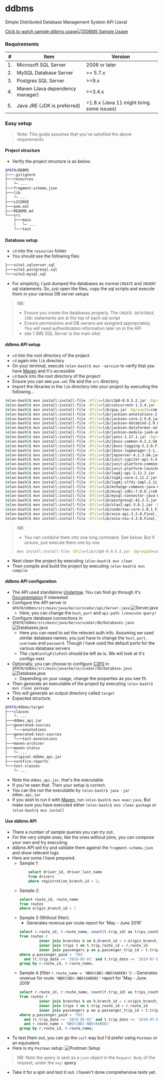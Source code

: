 # ddbms
Simple Distributed Database Management System API (Java)

[Click to watch sample ddbms usage![DDBMS Sample Usage](https://img.youtube.com/vi/42SOyMNJ68I/maxresdefault.jpg)](https://youtu.be/42SOyMNJ68I)

### Requirements
| # | Item | Version|
|-----|------------|-------|
|1. | Microsoft SQL Server | 2008 or later |
|2. | MySQL Database Server | \>= 5.7.x |
|3. | Postgres SQL Server | \>=9.x |
|4. | Maven (Java dependency manager) | \>=3.4.x |
|5. | Java JRE (JDK is preferred) | =1.8.x (Java 11 might bring some issues) |

### Easy setup
>Note: This guide assumes that you've satisfied the above requirements

#### Project structure
- Verify the project structure is as below:
```bash
$PATH/DDBMS
├───.gitignore
├───resources
│   └─ ...
├───fragment-schema.json
├───lib
│   └─ ...
├───LICENSE
├───pom.xml
├───README.md
└───src
    ├───main
    │   └─ ...      
    └───test
```
#### Database setup
- `cd` into the `resources` folder 
- You should see the following files
```bash
├───site1.sqlserver.sql
├───site2.postgresql.sql
└───site3.mysql.sql
```
- For simplicity, I just dumped the databases as normal `CREATE` and `INSERT` sql statements. So, just open the files, 
copy the sql scripts and execute them in your various DB server setups
>NB: 
> - Ensure you create the databases properly. The `CREATE DATATBASE [DB]` statements are at the top of each sql script
> - Ensure permissions and DB owners are assigned appropriately. You will need authentication information later on in the API
> - site 1 (MS SQL Server is the main site)

#### ddbms API setup
- `cd` into the root directory of the project.
- `cd` again into `lib` directory
- On your terminal, execute `(elon-bash)$ mvn -version` to verify that you have [Maven](https://maven.apache.org/) and it's accessible
- `cd` back into the root directory of the project
- Ensure you can see `pom.xml` file and the `src` directory
- Import the libraries in the `lib` directory into your project by executing the following...
```bash
(elon-bash)$ mvn install:install-file -Dfile=lib/c3p0-0.9.5.2.jar -DgroupId=com.c3p0 -DartifactId=c3p0 -Dversion=0.0.LOCAL -Dpackaging=jar
(elon-bash)$ mvn install:install-file -Dfile=lib/concurrent-1.3.4.jar -DgroupId=com.concurrent -DartifactId=concurrent -Dversion=0.0.LOCAL -Dpackaging=jar
(elon-bash)$ mvn install:install-file -Dfile=lib/gsp.jar -DgroupId=com.gsp -DartifactId=gsp -Dversion=0.0.LOCAL -Dpackaging=jar
(elon-bash)$ mvn install:install-file -Dfile=lib/jackson-annotations-2.9.8.jar -DgroupId=com.jackson-annotations -DartifactId=jackson-annotations -Dversion=0.0.LOCAL -Dpackaging=jar
(elon-bash)$ mvn install:install-file -Dfile=lib/jackson-core-2.9.8.jar -DgroupId=com.jackson-core -DartifactId=jackson-core -Dversion=0.0.LOCAL -Dpackaging=jar
(elon-bash)$ mvn install:install-file -Dfile=lib/jackson-databind-2.9.8.jar -DgroupId=com.jackson-databind -DartifactId=jackson-databind -Dversion=0.0.LOCAL -Dpackaging=jar
(elon-bash)$ mvn install:install-file -Dfile=lib/jackson-dataformat-xml-2.9.8.jar -DgroupId=com.jackson-dataformat -DartifactId=jackson-dataformat -Dversion=0.0.LOCAL -Dpackaging=jar
(elon-bash)$ mvn install:install-file -Dfile=lib/jackson-module-jaxb-annotations-2.9.8.jar -DgroupId=com.jackson-module -DartifactId=jackson-module -Dversion=0.0.LOCAL -Dpackaging=jar
(elon-bash)$ mvn install:install-file -Dfile=lib/jansi-1.17.1.jar -DgroupId=com.jansi -DartifactId=jansi -Dversion=0.0.LOCAL -Dpackaging=jar
(elon-bash)$ mvn install:install-file -Dfile=lib/jboss-common-4.2.2.GA.jar -DgroupId=com.jboss-common -DartifactId=jboss-common -Dversion=0.0.LOCAL -Dpackaging=jar
(elon-bash)$ mvn install:install-file -Dfile=lib/jboss-logging-3.3.0.Final.jar -DgroupId=com.jboss-logging -DartifactId=jboss-logging -Dversion=0.0.LOCAL -Dpackaging=jar
(elon-bash)$ mvn install:install-file -Dfile=lib/jboss-logmanager-2.1.10.Final.jar -DgroupId=com.jboss-logmanager -DartifactId=jboss-logmanager -Dversion=0.0.LOCAL -Dpackaging=jar
(elon-bash)$ mvn install:install-file -Dfile=lib/jnpserver-4.2.3.GA.jar -DgroupId=com.jnpserver -DartifactId=jnpserver -Dversion=0.0.LOCAL -Dpackaging=jar
(elon-bash)$ mvn install:install-file -Dfile=lib/junit-jupiter-api-5.4.2.jar -DgroupId=com.junit-jupiter -DartifactId=junit-jupiter -Dversion=0.0.LOCAL -Dpackaging=jar
(elon-bash)$ mvn install:install-file -Dfile=lib/junit-platform-commons-1.5.0-M1.jar -DgroupId=com.junit-platform-commons -DartifactId=junit-platform-commons -Dversion=0.0.LOCAL -Dpackaging=jar
(elon-bash)$ mvn install:install-file -Dfile=lib/junit-platform-launcher-1.4.2.jar -DgroupId=com.junit-platform-launcher -DartifactId=junit-platform-launcher -Dversion=0.0.LOCAL -Dpackaging=jar
(elon-bash)$ mvn install:install-file -Dfile=lib/log4j-api-2.11.2.jar -DgroupId=com.log4j-api -DartifactId=log4j-api -Dversion=0.0.LOCAL -Dpackaging=jar
(elon-bash)$ mvn install:install-file -Dfile=lib/log4j-core-2.11.2.jar -DgroupId=com.log4j-core -DartifactId=log4j-core -Dversion=0.0.LOCAL -Dpackaging=jar
(elon-bash)$ mvn install:install-file -Dfile=lib/log4j-slf4j-impl-2.11.2.jar -DgroupId=com.log4j-slf4j -DartifactId=log4j-slf4j -Dversion=0.0.LOCAL -Dpackaging=jar
(elon-bash)$ mvn install:install-file -Dfile=lib/mchange-commons-java-0.2.11.jar -DgroupId=com.mchange-commons -DartifactId=mchange-commons -Dversion=0.0.LOCAL -Dpackaging=jar
(elon-bash)$ mvn install:install-file -Dfile=lib/mssql-jdbc-7.0.0.jre8.jar -DgroupId=com.mssql-jdbc -DartifactId=mssql-jdbc -Dversion=0.0.LOCAL -Dpackaging=jar
(elon-bash)$ mvn install:install-file -Dfile=lib/mysql-connector-java-8.0.15.jar -DgroupId=com.mysql-connector -DartifactId=mysql-connector -Dversion=0.0.LOCAL -Dpackaging=jar
(elon-bash)$ mvn install:install-file -Dfile=lib/postgresql-42.2.5.jar -DgroupId=com.postgresql -DartifactId=postgresql -Dversion=0.0.LOCAL -Dpackaging=jar
(elon-bash)$ mvn install:install-file -Dfile=lib/stax2-api-3.0.1.jar -DgroupId=com.stax2-api -DartifactId=stax2-api -Dversion=0.0.LOCAL -Dpackaging=jar
(elon-bash)$ mvn install:install-file -Dfile=lib/undertow-core-2.0.1.Final.jar -DgroupId=com.undertow-core -DartifactId=undertow-core -Dversion=0.0.LOCAL -Dpackaging=jar
(elon-bash)$ mvn install:install-file -Dfile=lib/xnio-api-3.3.8.Final.jar -DgroupId=com.xnio-api -DartifactId=xnio-api -Dversion=0.0.LOCAL -Dpackaging=jar
(elon-bash)$ mvn install:install-file -Dfile=lib/xnio-nio-3.3.8.Final.jar -DgroupId=com.xnio-nio -DartifactId=xnio-nio -Dversion=0.0.LOCAL -Dpackaging=jar
```
>NB:
> - You can combine them into one long command. See below. But if unsure, just execute them one by one
> ```bash
> mvn install:install-file -Dfile=lib/c3p0-0.9.5.2.jar -DgroupId=com.c3p0 -DartifactId=c3p0 -Dversion=0.0.LOCAL -Dpackaging=jar && mvn install:install-file -Dfile=lib/concurrent-1.3.4.jar -DgroupId=com.concurrent -DartifactId=concurrent -Dversion=0.0.LOCAL -Dpackaging=jar && mvn install:install-file -Dfile=lib/gsp.jar -DgroupId=com.gsp -DartifactId=gsp -Dversion=0.0.LOCAL -Dpackaging=jar && mvn install:install-file -Dfile=lib/jackson-annotations-2.9.8.jar -DgroupId=com.jackson-annotations -DartifactId=jackson-annotations -Dversion=0.0.LOCAL -Dpackaging=jar && mvn install:install-file -Dfile=lib/jackson-core-2.9.8.jar -DgroupId=com.jackson-core -DartifactId=jackson-core -Dversion=0.0.LOCAL -Dpackaging=jar && mvn install:install-file -Dfile=lib/jackson-databind-2.9.8.jar -DgroupId=com.jackson-databind -DartifactId=jackson-databind -Dversion=0.0.LOCAL -Dpackaging=jar && mvn install:install-file -Dfile=lib/jackson-dataformat-xml-2.9.8.jar -DgroupId=com.jackson-dataformat -DartifactId=jackson-dataformat -Dversion=0.0.LOCAL -Dpackaging=jar && mvn install:install-file -Dfile=lib/jackson-module-jaxb-annotations-2.9.8.jar -DgroupId=com.jackson-module -DartifactId=jackson-module -Dversion=0.0.LOCAL -Dpackaging=jar && mvn install:install-file -Dfile=lib/jansi-1.17.1.jar -DgroupId=com.jansi -DartifactId=jansi -Dversion=0.0.LOCAL -Dpackaging=jar && mvn install:install-file -Dfile=lib/jboss-common-4.2.2.GA.jar -DgroupId=com.jboss-common -DartifactId=jboss-common -Dversion=0.0.LOCAL -Dpackaging=jar && mvn install:install-file -Dfile=lib/jboss-logging-3.3.0.Final.jar -DgroupId=com.jboss-logging -DartifactId=jboss-logging -Dversion=0.0.LOCAL -Dpackaging=jar && mvn install:install-file -Dfile=lib/jboss-logmanager-2.1.10.Final.jar -DgroupId=com.jboss-logmanager -DartifactId=jboss-logmanager -Dversion=0.0.LOCAL -Dpackaging=jar && mvn install:install-file -Dfile=lib/jnpserver-4.2.3.GA.jar -DgroupId=com.jnpserver -DartifactId=jnpserver -Dversion=0.0.LOCAL -Dpackaging=jar && mvn install:install-file -Dfile=lib/junit-jupiter-api-5.4.2.jar -DgroupId=com.junit-jupiter -DartifactId=junit-jupiter -Dversion=0.0.LOCAL -Dpackaging=jar && mvn install:install-file -Dfile=lib/junit-platform-commons-1.5.0-M1.jar -DgroupId=com.junit-platform-commons -DartifactId=junit-platform-commons -Dversion=0.0.LOCAL -Dpackaging=jar && mvn install:install-file -Dfile=lib/junit-platform-launcher-1.4.2.jar -DgroupId=com.junit-platform-launcher -DartifactId=junit-platform-launcher -Dversion=0.0.LOCAL -Dpackaging=jar && mvn install:install-file -Dfile=lib/log4j-api-2.11.2.jar -DgroupId=com.log4j-api -DartifactId=log4j-api -Dversion=0.0.LOCAL -Dpackaging=jar && mvn install:install-file -Dfile=lib/log4j-core-2.11.2.jar -DgroupId=com.log4j-core -DartifactId=log4j-core -Dversion=0.0.LOCAL -Dpackaging=jar && mvn install:install-file -Dfile=lib/log4j-slf4j-impl-2.11.2.jar -DgroupId=com.log4j-slf4j -DartifactId=log4j-slf4j -Dversion=0.0.LOCAL -Dpackaging=jar && mvn install:install-file -Dfile=lib/mchange-commons-java-0.2.11.jar -DgroupId=com.mchange-commons -DartifactId=mchange-commons -Dversion=0.0.LOCAL -Dpackaging=jar && mvn install:install-file -Dfile=lib/mssql-jdbc-7.0.0.jre8.jar -DgroupId=com.mssql-jdbc -DartifactId=mssql-jdbc -Dversion=0.0.LOCAL -Dpackaging=jar && mvn install:install-file -Dfile=lib/mysql-connector-java-8.0.15.jar -DgroupId=com.mysql-connector -DartifactId=mysql-connector -Dversion=0.0.LOCAL -Dpackaging=jar && mvn install:install-file -Dfile=lib/postgresql-42.2.5.jar -DgroupId=com.postgresql -DartifactId=postgresql -Dversion=0.0.LOCAL -Dpackaging=jar && mvn install:install-file -Dfile=lib/stax2-api-3.0.1.jar -DgroupId=com.stax2-api -DartifactId=stax2-api -Dversion=0.0.LOCAL -Dpackaging=jar && mvn install:install-file -Dfile=lib/undertow-core-2.0.1.Final.jar -DgroupId=com.undertow-core -DartifactId=undertow-core -Dversion=0.0.LOCAL -Dpackaging=jar && mvn install:install-file -Dfile=lib/xnio-api-3.3.8.Final.jar -DgroupId=com.xnio-api -DartifactId=xnio-api -Dversion=0.0.LOCAL -Dpackaging=jar && mvn install:install-file -Dfile=lib/xnio-nio-3.3.8.Final.jar -DgroupId=com.xnio-nio -DartifactId=xnio-nio -Dversion=0.0.LOCAL -Dpackaging=jar
> ```

- Next clean the project by executing `(elon-bash)$ mvn clean`
- Then compile and build the project by executing `(elon-bash)$ mvn compile`

#### ddbms API configuration
- The API used standalone [Undertow](http://undertow.io/). You can find go through it's [Documentation](http://undertow.io/undertow-docs/undertow-docs-2.0.0/index.html) if interested
- Configure the API server in `$PATH/ddbms/src/main/java/ke/co/scedar/api/Server.java`
![Server.java]( resources/Server.java.png "Undertow Server config")
    - Here, you can change the `host`, `port` and `api-path (/execute-query)`
- Configure database connections in `$PATH/ddbms/src/main/java/ke/co/scedar/db/Databases.java`
![Databases.java]( resources/Databases.java.png "Database connection config")
    - Here you can need to set the relevant auth info. Assuming we used similar database names, you just have to change the `host`, `port`, `username` and `password`. Though I have used the default ports  for the various database servers
    - The `c3p0ConfigFilePath` should be left as is. We  will look at it's configs next
- Optionally, you can choose to configure [C3P0](https://www.mchange.com/projects/c3p0/) in `$PATH/ddbms/src/main/java/ke/co/scedar/db/Database.java`
![Database.java]( resources/Database.java.png "Database connection config")
    - Depending on your usage, change the properties as you see fit.
- Then generate an executable of the project by executing `(elon-bash)$ mvn clean package`
- This will generate an output directory called `target`
- Expected structure
```bash
$PATH/ddbms/target
├───classes
│   └- ...
├───ddbms_api.jar
├───generated-sources
│   └───annotations
├───generated-test-sources
│   └───test-annotations
├───maven-archiver
├───maven-status
│   └─ ...
├───original-ddbms_api.jar
├───surefire-reports
└───test-classes
    └─ ...
```
- Note the `ddbms_api.jar`, that's the executable
- If you've seen that. Then your setup is correct.
- You can the run the executable by `(elon-bash)$ java -jar ddbms_api.jar`
- If you wish to run it with [Maven](https://maven.apache.org/), run `(elon-bash)$ mvn exec:java`. But make sure you have executed either `(elon-bash)$ mvn clean package` or `(elon-bash)$ mvn install`

#### Use ddbms API
- There a number of sample queries you can try out.
- For the very simple ones, like the ones without joins, you can compose your own and try executing.
- ddbms API will try and validate them against the `fragment-schema.json` and show relevant logs
- Here are some I have  prepared.
    - Sample 1:
        ```sql
            select driver_id, driver_last_name
            from drivers
            where registration_branch_id = 2;
        ```
    - Sample 2:
        ```sql
        select route_id, route_name 
        from routes 
        where origin_branch_id = 1
        ```
    - Sample 3 (Without filter):
        - Generates revenue per route report for 'May - June 2019'
        ```sql
        select r.route_id, r.route_name, count(t.trip_id) as trips_count, sum(t.trip_cost) as route_revenue
        from routes r
                 inner join branches b on b.branch_id = r.origin_branch_id
                 inner join trips t on t.trip_route_id = r.route_id
                 inner join passengers p on p.passenger_trip_id = t.trip_id
        where p.passenger_paid = 'YES'
          and (t.trip_date >= '2019-05-01' and t.trip_date <= '2019-07-01')
        group by r.route_id, r.route_name;
        ```
    - Sample 4 (filter `r.route_name = 'NBO(CBD)-NBO(KAREN)'`):
            - Generates revenue for route `'NBO(CBD)-NBO(KAREN)'` report for 'May - June 2019'
        ```sql
        select r.route_id, r.route_name, count(t.trip_id) as trips_count, sum(t.trip_cost) as route_revenue
        from routes r
                 inner join branches b on b.branch_id = r.origin_branch_id
                 inner join trips t on t.trip_route_id = r.route_id
                 inner join passengers p on p.passenger_trip_id = t.trip_id
        where p.passenger_paid = 'YES'
          and (t.trip_date >= '2019-05-01' and t.trip_date <= '2019-07-01')
          and r.route_name = 'NBO(CBD)-NBO(KAREN)'
        group by r.route_id, r.route_name;
        ```
- To test them out, you can go the `curl` way but I'd prefer using `Postman` or an equivalent.
- Here is my `Postman` setup:
![Postman Setup]( resources/Postman.png "Postman Setup")

>NB: Note the query is sent as a `json` object in the `Request Body` of the request, under the `key`: **query**

- Take it for a spin and test it out. I haven't done comprehensive tests yet.
